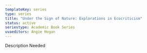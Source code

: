 ```yaml
---
templateKey: series
type: series
title: "Under the Sign of Nature: Explorations in Ecocriticism"
status: active
seriestype: Academic Book Series
uvaeditors: Angie Hogan
---
```

Description Needed